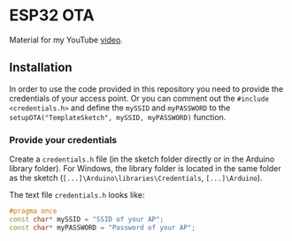 # ESP32 OTA

Material for my YouTube [video](https://www.youtube.com/watch?v=1pwqS_NUG7Q).

## Installation

In order to use the code provided in this repository you need to provide the credentials of your access point. Or you can comment out the `#include <credentials.h>` and define the ``mySSID`` and ``myPASSWORD`` to the `setupOTA("TemplateSketch", mySSID, myPASSWORD)` function.

### Provide your credentials

Create a `credentials.h` file (in the sketch folder directly or in the Arduino library folder).
For Windows, the library folder is located in the same folder as the  sketch (`[...]\Arduino\libraries\Credentials`, `[...]\Arduino`).

The text file `credentials.h` looks like:

```c++
#pragma once
const char* mySSID = "SSID of your AP";
const char* myPASSWORD = "Password of your AP";
```